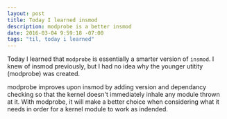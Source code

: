 ```yaml
---
layout: post
title: Today I learned insmod
description: modprobe is a better insmod
date: 2016-03-04 9:59:18 -07:00
tags: "til, today i learned"
---
```


Today I learned that <code>modprobe</code> is essentially a smarter version of <code>insmod</code>. I knew of insmod previously, but I had no idea why the younger utitity (modprobe) was created.

modprobe improves upon insmod by adding version and dependancy checking so that the kernel doesn't immediately inhale any module thrown at it. With modprobe, it will make a better choice when considering what it needs in order for a kernel module to work as indended.